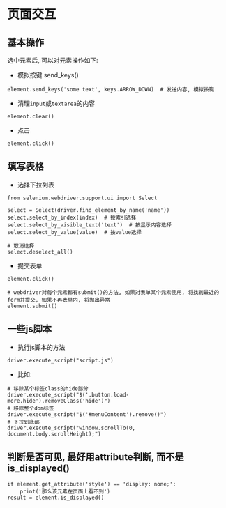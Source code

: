 # 页面交互

## 基本操作

选中元素后, 可以对元素操作如下:

- 模拟按键 send_keys()
```
element.send_keys('some text', keys.ARROW_DOWN)  # 发送内容, 模拟按键
```

- 清理`input`或`textarea`的内容
```
element.clear()    
```

- 点击
```
element.click()
```


## 填写表格

- 选择下拉列表

```
from selenium.webdriver.support.ui import Select

select = Select(driver.find_element_by_name('name'))
select.select_by_index(index)  # 按索引选择
select.select_by_visible_text('text')  # 按显示内容选择
select.select_by_value(value)  # 按value选择

# 取消选择
select.deselect_all()

```

- 提交表单

```
element.click()

# webdriver对每个元素都有submit()的方法, 如果对表单某个元素使用, 将找到最近的form并提交, 如果不再表单内, 将抛出异常
element.submit()

```

## 一些js脚本
- 执行js脚本的方法
``` 
driver.execute_script("script.js")
```

- 比如: 
```
# 移除某个标签class的hide部分
driver.execute_script("$('.button.load-more.hide').removeClass('hide')")
# 移除整个dom标签
driver.execute_script("$('#menuContent').remove()")
# 下拉到底部
driver.execute_script("window.scrollTo(0, document.body.scrollHeight);")
```

## 判断是否可见, 最好用attribute判断, 而不是is_displayed()
```
if element.get_attribute('style') == 'display: none;':
    print('那么该元素在页面上看不到')
result = element.is_displayed()
```